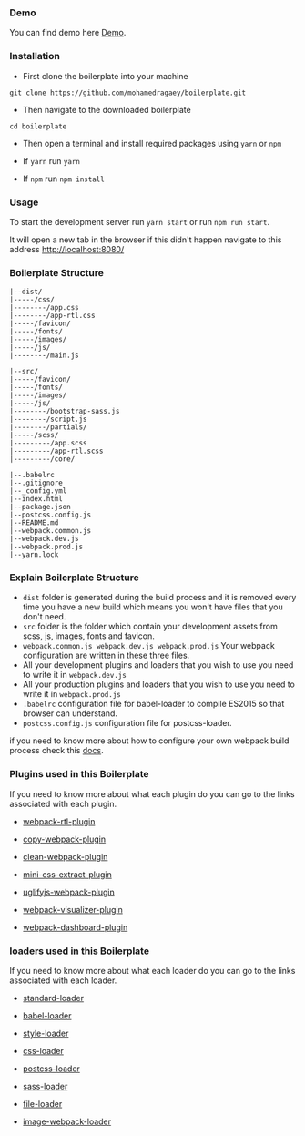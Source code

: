 ### Demo
You can find demo here [Demo](https://mohamedragaey.github.io/boilerplate/).
### Installation
* First clone the boilerplate into your machine 

`git clone https://github.com/mohamedragaey/boilerplate.git   `

* Then navigate to the downloaded boilerplate

`cd boilerplate`
* Then open a terminal and install required packages using `yarn` or `npm`

* If `yarn` run
 `yarn` 
* If `npm` run `npm install`

### Usage

To start the development server run `yarn start` or run `npm run start`.

It will open a new tab in the browser if this didn't happen navigate to this address 
[http://localhost:8080/](http://localhost:8080/)

### Boilerplate Structure
```text
|--dist/
|-----/css/
|--------/app.css
|--------/app-rtl.css
|-----/favicon/
|-----/fonts/
|-----/images/
|-----/js/
|--------/main.js

|--src/
|-----/favicon/
|-----/fonts/
|-----/images/
|-----/js/
|--------/bootstrap-sass.js
|--------/script.js
|--------/partials/
|-----/scss/
|---------/app.scss
|---------/app-rtl.scss
|---------/core/

|--.babelrc
|--.gitignore
|--_config.yml
|--index.html
|--package.json
|--postcss.config.js
|--README.md
|--webpack.common.js
|--webpack.dev.js
|--webpack.prod.js
|--yarn.lock
```
### Explain Boilerplate Structure
* `dist` folder is generated during the build process and it is removed every time you have a new build which means you won't have files that you don't need.
* `src` folder is the folder which contain your development assets from scss, js, images, fonts and favicon. 
* `webpack.common.js webpack.dev.js webpack.prod.js` Your webpack configuration are written in these three files.
* All your development plugins and loaders that you wish to use you need to write it in `webpack.dev.js`
* All your production plugins and loaders that you wish to use you need to write it in `webpack.prod.js`
* `.babelrc` configuration file for babel-loader to compile ES2015 so that browser can understand.
* `postcss.config.js` configuration file for postcss-loader. 

if you need to know more about how to configure your own webpack build process check this 
[docs](https://webpack.js.org/guides/).
### Plugins used in this Boilerplate
If you need to know more about what each plugin do you can go to the links associated with each plugin.

* [webpack-rtl-plugin](https://www.npmjs.com/package/webpack-rtl-plugin)

* [copy-webpack-plugin](https://www.npmjs.com/package/copy-webpack-plugin)

* [clean-webpack-plugin](https://www.npmjs.com/package/clean-webpack-plugin)

* [mini-css-extract-plugin](https://www.npmjs.com/package/mini-css-extract-plugin)

* [uglifyjs-webpack-plugin](https://www.npmjs.com/package/uglifyjs-webpack-plugin)

* [webpack-visualizer-plugin](https://www.npmjs.com/package/webpack-visualizer-plugin)

* [webpack-dashboard-plugin](https://www.npmjs.com/package/webpack-dashboard)

 
### loaders used in this Boilerplate
If you need to know more about what each loader do you can go to the links associated with each loader.

* [standard-loader](https://www.npmjs.com/package/standard-loader)

* [babel-loader](https://github.com/babel/babel-loader)

* [style-loader](https://www.npmjs.com/package/style-loader)

* [css-loader](https://www.npmjs.com/package/css-loader)

* [postcss-loader](https://www.npmjs.com/package/postcss-loader)

* [sass-loader](https://www.npmjs.com/package/sass-loader)

* [file-loader](https://www.npmjs.com/package/file-loader)

* [image-webpack-loader](https://www.npmjs.com/package/image-webpack-loader)
